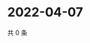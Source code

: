 # 2022-04-07

共 0 条

<!-- BEGIN WEIBO -->
<!-- 最后更新时间 Thu Apr 07 2022 13:14:24 GMT+0800 (China Standard Time) -->

<!-- END WEIBO -->
